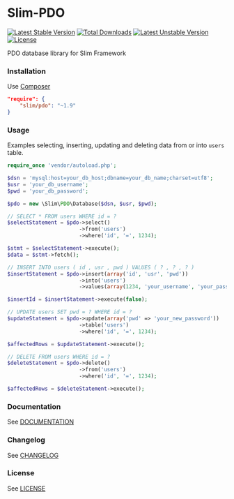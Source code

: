 # Slim-PDO

[![Latest Stable Version](https://poser.pugx.org/slim/pdo/v/stable)](https://packagist.org/packages/slim/pdo)
[![Total Downloads](https://poser.pugx.org/slim/pdo/downloads)](https://packagist.org/packages/slim/pdo)
[![Latest Unstable Version](https://poser.pugx.org/slim/pdo/v/unstable)](https://packagist.org/packages/slim/pdo)
[![License](https://poser.pugx.org/slim/pdo/license)](https://packagist.org/packages/slim/pdo)

PDO database library for Slim Framework

### Installation

Use [Composer](https://getcomposer.org/)

```json
"require": {
    "slim/pdo": "~1.9"
}
```

### Usage

Examples selecting, inserting, updating and deleting data from or into `users` table.

```php
require_once 'vendor/autoload.php';

$dsn = 'mysql:host=your_db_host;dbname=your_db_name;charset=utf8';
$usr = 'your_db_username';
$pwd = 'your_db_password';

$pdo = new \Slim\PDO\Database($dsn, $usr, $pwd);

// SELECT * FROM users WHERE id = ?
$selectStatement = $pdo->select()
                       ->from('users')
                       ->where('id', '=', 1234);

$stmt = $selectStatement->execute();
$data = $stmt->fetch();

// INSERT INTO users ( id , usr , pwd ) VALUES ( ? , ? , ? )
$insertStatement = $pdo->insert(array('id', 'usr', 'pwd'))
                       ->into('users')
                       ->values(array(1234, 'your_username', 'your_password'));

$insertId = $insertStatement->execute(false);

// UPDATE users SET pwd = ? WHERE id = ?
$updateStatement = $pdo->update(array('pwd' => 'your_new_password'))
                       ->table('users')
                       ->where('id', '=', 1234);

$affectedRows = $updateStatement->execute();

// DELETE FROM users WHERE id = ?
$deleteStatement = $pdo->delete()
                       ->from('users')
                       ->where('id', '=', 1234);

$affectedRows = $deleteStatement->execute();
```

### Documentation

See [DOCUMENTATION](https://github.com/FaaPz/Slim-PDO/blob/master/docs/README.md)

### Changelog

See [CHANGELOG](https://github.com/FaaPz/Slim-PDO/blob/master/CHANGELOG.md)

### License

See [LICENSE](https://github.com/FaaPz/Slim-PDO/blob/master/LICENSE)
